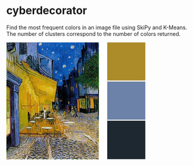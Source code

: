 # cyberdecorator
Find the most frequent colors in an image file using SkiPy and K-Means. The number of clusters correspond to the number of colors returned.

![](https://github.com/ezchx/cyberdecorator/blob/master/cd_example.jpg)
